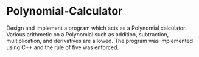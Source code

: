 # Polynomial-Calculator
Design and implement a program which acts as a Polynomial calculator. Various arithmetic on a Polynomial such as addition, subtraction, multiplication, and derivatives are allowed. The program was implemented using C++ and the rule of five was enforced.
